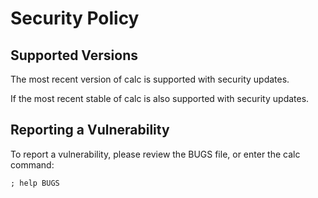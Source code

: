 # Security Policy

## Supported Versions

The most recent version of calc is supported with security updates.

If the most recent stable of calc is also supported with security updates.

## Reporting a Vulnerability

To report a vulnerability, please review the BUGS file, or enter
the calc command:

    ; help BUGS
